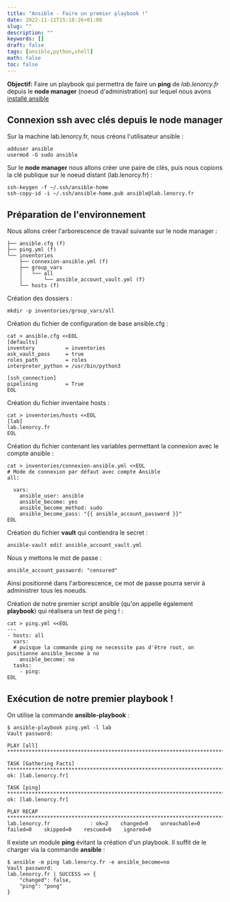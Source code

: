 ```yaml
---
title: "Ansible - Faire un premier playbook !"
date: 2022-11-11T15:18:26+01:00
slug: ""
description: ""
keywords: []
draft: false
tags: [ansible,python,shell]
math: false
toc: false
---
```


**Objectif:** Faire un playbook qui permettra de faire un __ping__ de _lab.lenorcy.fr_ depuis le __node manager__ (noeud d'administration) sur lequel nous avons [installé ansible](/tech/ansible-installation/)


## Connexion ssh avec clés depuis le __node manager__

Sur la machine lab.lenorcy.fr, nous créons l'utilisateur ansible :
```
adduser ansible
usermod -G sudo ansible
```

Sur le __node manager__ nous allons créer une paire de clés, puis nous copions la clé publique sur le noeud distant (lab.lenorcy.fr) :
```
ssh-keygen -f ~/.ssh/ansible-home
ssh-copy-id -i ~/.ssh/ansible-home.pub ansible@lab.lenorcy.fr
```

## Préparation de l'environnement

Nous allons créer l'arborescence de travail suivante sur le node manager :
```
├── ansible.cfg (f)
├── ping.yml (f)
└── inventories 
    ├── connexion-ansible.yml (f)
    ├── group_vars
    │   └── all
    │       └── ansible_account_vault.yml (f)
    └── hosts (f)
```  

Création des dossiers :
```
mkdir -p inventories/group_vars/all
```

Création du fichier de configuration de base ansible.cfg :
```
cat > ansible.cfg <<EOL 
[defaults]
inventory          = inventories
ask_vault_pass     = true
roles_path         = roles
interpreter_python = /usr/bin/python3

[ssh_connection]
pipelining         = True
EOL
```

Création du fichier inventaire hosts :
```
cat > inventories/hosts <<EOL
[lab]
lab.lenorcy.fr
EOL
```

Création du fichier contenant les variables permettant la connexion avec le compte ansible :
```
cat > inventories/connexion-ansible.yml <<EOL
# Mode de connexion par défaut avec compte Ansible
all:

  vars:
    ansible_user: ansible 
    ansible_become: yes
    ansible_become_method: sudo
    ansible_become_pass: "{{ ansible_account_password }}"
EOL
```

Création du fichier __vault__ qui contiendra le secret : 
```
ansible-vault edit ansible_account_vault.yml
```

Nous y mettons le mot de passe :
```
ansible_account_password: "censured"
```
Ainsi positionné dans l'arborescence, ce mot de passe pourra servir à administrer tous les noeuds.

Création de notre premier script ansible (qu'on appelle également **playbook**) qui réalisera un test de ping ! :
```
cat > ping.yml <<EOL 
---
- hosts: all
  vars:
  # puisque la commande ping ne necessite pas d'être root, on positionne ansible_become à no
    ansible_become: no
  tasks:
    - ping:
EOL    
```

## Exécution de notre premier playbook !

On utilise la commande **ansible-playbook** :
```
$ ansible-playbook ping.yml -l lab
Vault password: 

PLAY [all] **********************************************************************************************

TASK [Gathering Facts] **********************************************************************************
ok: [lab.lenorcy.fr]

TASK [ping] *********************************************************************************************
ok: [lab.lenorcy.fr]

PLAY RECAP **********************************************************************************************
lab.lenorcy.fr             : ok=2    changed=0    unreachable=0    failed=0    skipped=0    rescued=0    ignored=0   
```

Il existe un module **ping** évitant la création d'un playbook. Il suffit de le charger via la commande **ansible** :
```
$ ansible -m ping lab.lenorcy.fr -e ansible_become=no
Vault password: 
lab.lenorcy.fr | SUCCESS => {
    "changed": false,
    "ping": "pong"
}
```
